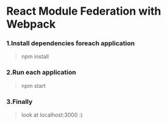 # React Module Federation with Webpack

### 1.Install dependencies foreach application

> npm install

### 2.Run each application

> npm start

### 3.Finally

> look at localhost:3000 :)
